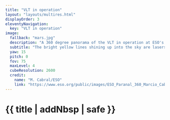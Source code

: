 ```yaml
---
title: "VLT in operation"
layout: "layouts/multires.html"
displayOrder: 3
eleventyNavigation:
  key: "VLT in operation"
image:
  fallback: "mars.jpg"
  description: "A 360 degree panorama of the VLT in operation at ESO's Paranal Observatory. Visible are the Unit and Auxiliary Telescopes that make up the VLT, underneath the exquiste dark Chilean skies that brought ESO to the remote observatory. The bright yellow lines shining up into the sky are lasers used by the telescope's adaptive optics system to compensate for the blurring effects of Earth's atmosphere."
  subtitle: "The bright yellow lines shining up into the sky are lasers used to compensate for the blurring effects of Earth's atmosphere."
  yaw: 15
  pitch: 0
  fov: 75
  maxLevel: 4
  cubeResolution: 2600
  credit:
    name: "M. Cabral/ESO"
    link: "https://www.eso.org/public/images/ESO_Paranal_360_Marcio_Cabral_Chile_12-CC/"
---
```


# {{ title | addNbsp | safe }}
